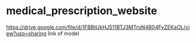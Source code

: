 # medical_prescription_website
https://drive.google.com/file/d/1FBBtUkHJ511BTJ3MTroN4B04FyZEKaOL/view?usp=sharing
link of model

